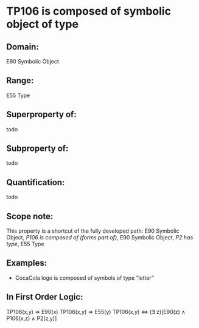 # TP106 is composed of symbolic object of type

## Domain: 

E90 Symbolic Object

## Range: 

E55 Type

## Superproperty of: 

todo

## Subproperty of: 

todo

## Quantification: 

todo

## Scope note: 

This property is a shortcut of the fully developed path: E90 Symbolic Object, _P106 is composed of (forms part of)_, E90 Symbolic Object, _P2 has type_, E55 Type

## Examples: 

* CocaCola logo is composed of symbols of type “letter”

## In First Order Logic: 

TP106(x,y) ⇒ E90(x)
TP106(x,y) ⇒ E55(y)
TP106(x,y) ⇔ (∃ z)[E90(z) ∧ P106(x,z) ∧ P2(z,y)]

